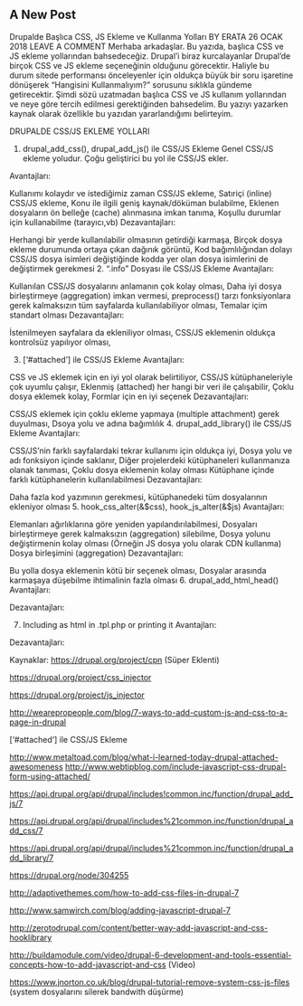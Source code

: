 ## A New Post

Drupalde Başlıca CSS, JS Ekleme ve Kullanma Yolları
BY ERATA	26 OCAK 2018  LEAVE A COMMENT
Merhaba arkadaşlar. Bu yazıda, başlıca CSS ve JS ekleme yollarından bahsedeceğiz. Drupal’i biraz kurcalayanlar Drupal’de birçok CSS ve JS ekleme seçeneğinin olduğunu görecektir. Haliyle bu durum sitede performansı önceleyenler için oldukça büyük bir soru işaretine dönüşerek “Hangisini Kullanmalıyım?” sorusunu sıklıkla gündeme getirecektir. Şimdi sözü uzatmadan başlıca CSS ve JS kullanım yollarından ve neye göre tercih edilmesi gerektiğinden bahsedelim. Bu yazıyı yazarken kaynak olarak özellikle bu yazıdan yararlandığımı belirteyim.

DRUPALDE CSS/JS EKLEME YOLLARI
1. drupal_add_css(), drupal_add_js() ile CSS/JS Ekleme
Genel CSS/JS ekleme yoludur. Çoğu geliştirici bu yol ile CSS/JS ekler.

Avantajları:

Kullanımı kolaydır ve istediğimiz zaman CSS/JS ekleme,
Satıriçi (inline) CSS/JS ekleme,
Konu ile ilgili geniş kaynak/döküman bulabilme,
Eklenen dosyaların ön belleğe (cache) alınmasına imkan tanıma,
Koşullu durumlar için kullanabilme (tarayıcı,vb)
Dezavantajları:

Herhangi bir yerde kullanılabilir olmasının getirdiği karmaşa,
Birçok dosya ekleme durumunda ortaya çıkan dağınık görüntü,
Kod bağımlılığından dolayı CSS/JS dosya isimleri değiştiğinde kodda yer olan dosya isimlerini de değiştirmek gerekmesi
2. “.info” Dosyası ile CSS/JS Ekleme
Avantajları:

Kullanılan CSS/JS dosyalarını  anlamanın çok kolay olması,
Daha iyi dosya birleştirmeye (aggregation) imkan vermesi,
preprocess() tarzı fonksiyonlara gerek kalmaksızın tüm sayfalarda kullanılabiliyor olması,
Temalar içim standart olması
Dezavantajları:

İstenilmeyen sayfalara da ekleniliyor olması,
CSS/JS eklemenin oldukça kontrolsüz yapılıyor olması,
 

 3. [‘#attached’] ile CSS/JS Ekleme
Avantajları:

CSS ve JS eklemek için en iyi yol olarak belirtiliyor,
CSS/JS kütüphaneleriyle çok uyumlu çalışır,
Eklenmiş (attached) her hangi bir veri ile çalışabilir,
Çoklu dosya eklemek kolay,
Formlar için en iyi seçenek
Dezavantajları:

CSS/JS eklemek için çoklu ekleme yapmaya (multiple attachment) gerek duyulması,
Dsoya yolu ve adına bağımlılık
 4. drupal_add_library() ile CSS/JS Ekleme
Avantajları:

CSS/JS’nin farklı sayfalardaki tekrar kullanımı için oldukça iyi,
Dosya yolu ve adı fonksiyon içinde saklanır,
Diğer projelerdeki kütüphaneleri kullanmanıza olanak tanıması,
Çoklu dosya eklemenin kolay olması
Kütüphane içinde farklı kütüphanelerin kullanılabilmesi
Dezavantajları:

Daha fazla kod yazımının gerekmesi,
kütüphanedeki tüm dosyalarının ekleniyor olması
5. hook_css_alter(&$css), hook_js_alter(&$js)
Avantajları:

Elemanları ağırlıklarına göre yeniden yapılandırılabilmesi,
Dosyaları birleştirmeye gerek kalmaksızın (aggregation) silebilme,
Dosya yolunu değiştirmenin kolay olması (Örneğin JS dosya yolu olarak CDN kullanma)
Dosya birleşimini (aggregation)
Dezavantajları:

Bu yolla dosya eklemenin kötü bir seçenek olması,
Dosyalar arasında karmaşaya düşebilme ihtimalinin fazla olması
6. drupal_add_html_head()
Avantajları:

 

Dezavantajları:

 

7. Including as html in .tpl.php or printing it
Avantajları:

 

Dezavantajları:

 

 

Kaynaklar:
https://drupal.org/project/cpn  (Süper Eklenti)

https://drupal.org/project/css_injector

https://drupal.org/project/js_injector

 

 

http://wearepropeople.com/blog/7-ways-to-add-custom-js-and-css-to-a-page-in-drupal

 

[‘#attached’] ile CSS/JS Ekleme

http://www.metaltoad.com/blog/what-i-learned-today-drupal-attached-awesomeness
http://www.webtipblog.com/include-javascript-css-drupal-form-using-attached/
 

https://api.drupal.org/api/drupal/includes!common.inc/function/drupal_add_js/7

https://api.drupal.org/api/drupal/includes%21common.inc/function/drupal_add_css/7

https://api.drupal.org/api/drupal/includes%21common.inc/function/drupal_add_library/7

 

https://drupal.org/node/304255

http://adaptivethemes.com/how-to-add-css-files-in-drupal-7

http://www.samwirch.com/blog/adding-javascript-drupal-7

http://zerotodrupal.com/content/better-way-add-javascript-and-css-hooklibrary

http://buildamodule.com/video/drupal-6-development-and-tools-essential-concepts-how-to-add-javascript-and-css (Video)

https://www.jnorton.co.uk/blog/drupal-tutorial-remove-system-css-js-files (system dosyalarını silerek bandwith düşürme)